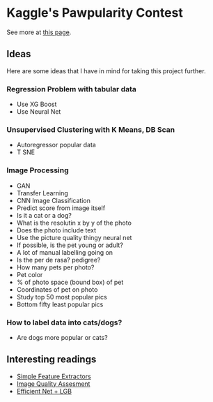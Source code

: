 # Kaggle's Pawpularity Contest
See more at [this page](https://www.kaggle.com/c/petfinder-pawpularity-score).

## Ideas 
Here are some ideas that I have in mind for taking this project further.

### Regression Problem with tabular data
- Use XG Boost
- Use Neural Net 

### Unsupervised Clustering with K Means, DB Scan
- Autoregressor popular data 
- T SNE 

### Image Processing
- GAN
- Transfer Learning 
- CNN Image Classification 
- Predict score from image itself 
- Is it a cat or a dog?
- What is the resolutin x by y of the photo
- Does the photo include text 
- Use the picture quality thingy neural net 
- If possible, is the pet young or adult?
- A lot of manual labelling going on 
- Is the per de rasa? pedigree?
- How many pets per photo?
- Pet color
- % of photo space (bound box) of pet 
- Coordinates of pet on photo
- Study top 50 most popular pics
- Bottom fifty least popular pics 

### How to label data into cats/dogs?
- Are dogs more popular or cats?

## Interesting readings
- [Simple Feature Extractors](https://www.kaggle.com/phylake1337/0-18-loss-simple-feature-extractors)
- [Image Quality Assesment](https://github.com/idealo/image-quality-assessment)
- [Efficient Net + LGB](https://www.kaggle.com/yasufuminakama/petfinder-efficientnet-b0-lgb-inference)